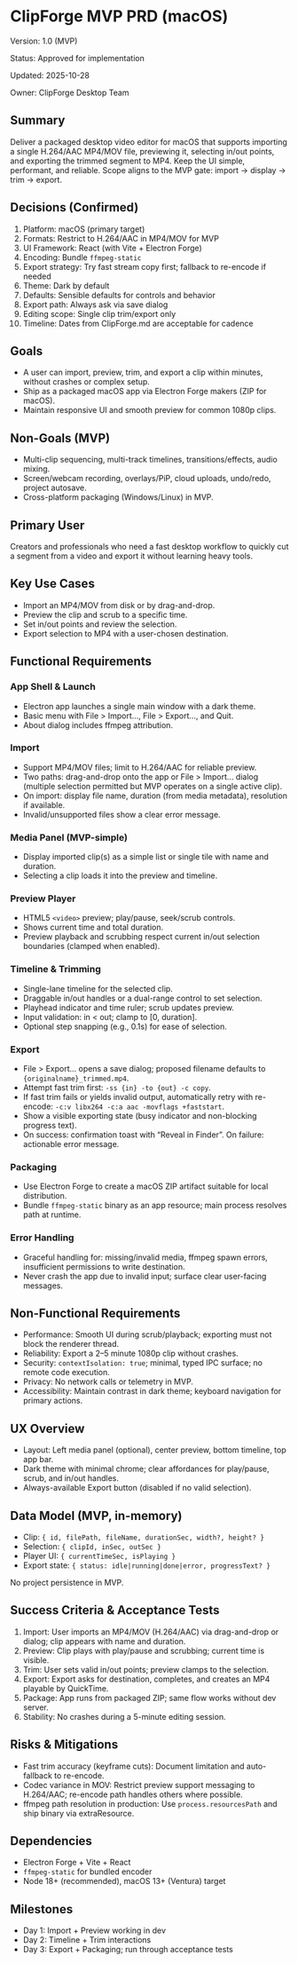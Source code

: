 # ClipForge MVP PRD (macOS)

Version: 1.0 (MVP)

Status: Approved for implementation

Updated: 2025-10-28

Owner: ClipForge Desktop Team

## Summary

Deliver a packaged desktop video editor for macOS that supports importing a single H.264/AAC MP4/MOV file, previewing it, selecting in/out points, and exporting the trimmed segment to MP4. Keep the UI simple, performant, and reliable. Scope aligns to the MVP gate: import → display → trim → export.

## Decisions (Confirmed)

1. Platform: macOS (primary target)
2. Formats: Restrict to H.264/AAC in MP4/MOV for MVP
3. UI Framework: React (with Vite + Electron Forge)
4. Encoding: Bundle `ffmpeg-static`
5. Export strategy: Try fast stream copy first; fallback to re-encode if needed
6. Theme: Dark by default
7. Defaults: Sensible defaults for controls and behavior
8. Export path: Always ask via save dialog
9. Editing scope: Single clip trim/export only
10. Timeline: Dates from ClipForge.md are acceptable for cadence

## Goals

- A user can import, preview, trim, and export a clip within minutes, without crashes or complex setup.
- Ship as a packaged macOS app via Electron Forge makers (ZIP for macOS).
- Maintain responsive UI and smooth preview for common 1080p clips.

## Non-Goals (MVP)

- Multi-clip sequencing, multi-track timelines, transitions/effects, audio mixing.
- Screen/webcam recording, overlays/PiP, cloud uploads, undo/redo, project autosave.
- Cross-platform packaging (Windows/Linux) in MVP.

## Primary User

Creators and professionals who need a fast desktop workflow to quickly cut a segment from a video and export it without learning heavy tools.

## Key Use Cases

- Import an MP4/MOV from disk or by drag-and-drop.
- Preview the clip and scrub to a specific time.
- Set in/out points and review the selection.
- Export selection to MP4 with a user-chosen destination.

## Functional Requirements

### App Shell & Launch

- Electron app launches a single main window with a dark theme.
- Basic menu with File > Import…, File > Export…, and Quit.
- About dialog includes ffmpeg attribution.

### Import

- Support MP4/MOV files; limit to H.264/AAC for reliable preview.
- Two paths: drag-and-drop onto the app or File > Import… dialog (multiple selection permitted but MVP operates on a single active clip).
- On import: display file name, duration (from media metadata), resolution if available.
- Invalid/unsupported files show a clear error message.

### Media Panel (MVP-simple)

- Display imported clip(s) as a simple list or single tile with name and duration.
- Selecting a clip loads it into the preview and timeline.

### Preview Player

- HTML5 `<video>` preview; play/pause, seek/scrub controls.
- Shows current time and total duration.
- Preview playback and scrubbing respect current in/out selection boundaries (clamped when enabled).

### Timeline & Trimming

- Single-lane timeline for the selected clip.
- Draggable in/out handles or a dual-range control to set selection.
- Playhead indicator and time ruler; scrub updates preview.
- Input validation: in < out; clamp to [0, duration].
- Optional step snapping (e.g., 0.1s) for ease of selection.

### Export

- File > Export… opens a save dialog; proposed filename defaults to `{originalname}_trimmed.mp4`.
- Attempt fast trim first: `-ss {in} -to {out} -c copy`.
- If fast trim fails or yields invalid output, automatically retry with re-encode: `-c:v libx264 -c:a aac -movflags +faststart`.
- Show a visible exporting state (busy indicator and non-blocking progress text).
- On success: confirmation toast with “Reveal in Finder”. On failure: actionable error message.

### Packaging

- Use Electron Forge to create a macOS ZIP artifact suitable for local distribution.
- Bundle `ffmpeg-static` binary as an app resource; main process resolves path at runtime.

### Error Handling

- Graceful handling for: missing/invalid media, ffmpeg spawn errors, insufficient permissions to write destination.
- Never crash the app due to invalid input; surface clear user-facing messages.

## Non-Functional Requirements

- Performance: Smooth UI during scrub/playback; exporting must not block the renderer thread.
- Reliability: Export a 2–5 minute 1080p clip without crashes.
- Security: `contextIsolation: true`; minimal, typed IPC surface; no remote code execution.
- Privacy: No network calls or telemetry in MVP.
- Accessibility: Maintain contrast in dark theme; keyboard navigation for primary actions.

## UX Overview

- Layout: Left media panel (optional), center preview, bottom timeline, top app bar.
- Dark theme with minimal chrome; clear affordances for play/pause, scrub, and in/out handles.
- Always-available Export button (disabled if no valid selection).

## Data Model (MVP, in-memory)

- Clip: `{ id, filePath, fileName, durationSec, width?, height? }`
- Selection: `{ clipId, inSec, outSec }`
- Player UI: `{ currentTimeSec, isPlaying }`
- Export state: `{ status: idle|running|done|error, progressText? }`

No project persistence in MVP.

## Success Criteria & Acceptance Tests

1. Import: User imports an MP4/MOV (H.264/AAC) via drag-and-drop or dialog; clip appears with name and duration.
2. Preview: Clip plays with play/pause and scrubbing; current time is visible.
3. Trim: User sets valid in/out points; preview clamps to the selection.
4. Export: Export asks for destination, completes, and creates an MP4 playable by QuickTime.
5. Package: App runs from packaged ZIP; same flow works without dev server.
6. Stability: No crashes during a 5-minute editing session.

## Risks & Mitigations

- Fast trim accuracy (keyframe cuts): Document limitation and auto-fallback to re-encode.
- Codec variance in MOV: Restrict preview support messaging to H.264/AAC; re-encode path handles others where possible.
- ffmpeg path resolution in production: Use `process.resourcesPath` and ship binary via extraResource.

## Dependencies

- Electron Forge + Vite + React
- `ffmpeg-static` for bundled encoder
- Node 18+ (recommended), macOS 13+ (Ventura) target

## Milestones

- Day 1: Import + Preview working in dev
- Day 2: Timeline + Trim interactions
- Day 3: Export + Packaging; run through acceptance tests

